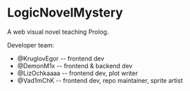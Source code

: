# LogicNovelMystery
A web visual novel teaching Prolog.

Developer team:
- @KruglovEgor -- frontend dev
- @DemonM1x -- frontend & backend dev
- @LizOchkaaaa -- frontend dev, plot writer
- @Vad1mChK -- frontend dev, repo maintainer, sprite artist
